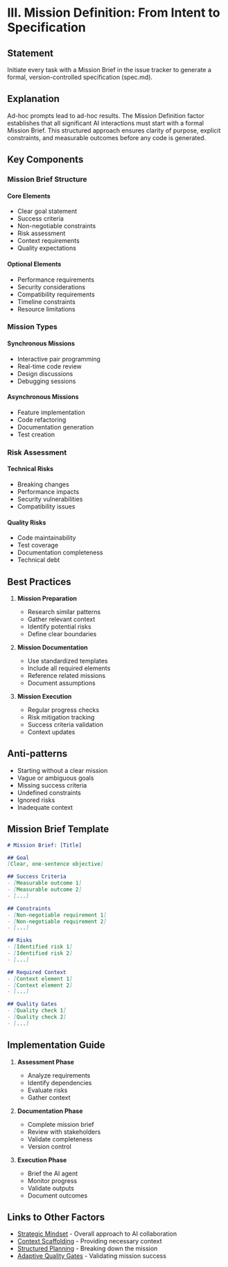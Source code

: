 # III. Mission Definition: From Intent to Specification

## Statement

Initiate every task with a Mission Brief in the issue tracker to generate a formal, version-controlled specification (spec.md).

## Explanation

Ad-hoc prompts lead to ad-hoc results. The Mission Definition factor establishes that all significant AI interactions must start with a formal Mission Brief. This structured approach ensures clarity of purpose, explicit constraints, and measurable outcomes before any code is generated.

## Key Components

### Mission Brief Structure

#### Core Elements
- Clear goal statement
- Success criteria
- Non-negotiable constraints
- Risk assessment
- Context requirements
- Quality expectations

#### Optional Elements
- Performance requirements
- Security considerations
- Compatibility requirements
- Timeline constraints
- Resource limitations

### Mission Types

#### Synchronous Missions
- Interactive pair programming
- Real-time code review
- Design discussions
- Debugging sessions

#### Asynchronous Missions
- Feature implementation
- Code refactoring
- Documentation generation
- Test creation

### Risk Assessment

#### Technical Risks
- Breaking changes
- Performance impacts
- Security vulnerabilities
- Compatibility issues

#### Quality Risks
- Code maintainability
- Test coverage
- Documentation completeness
- Technical debt

## Best Practices

1. **Mission Preparation**
   - Research similar patterns
   - Gather relevant context
   - Identify potential risks
   - Define clear boundaries

2. **Mission Documentation**
   - Use standardized templates
   - Include all required elements
   - Reference related missions
   - Document assumptions

3. **Mission Execution**
   - Regular progress checks
   - Risk mitigation tracking
   - Success criteria validation
   - Context updates

## Anti-patterns

- Starting without a clear mission
- Vague or ambiguous goals
- Missing success criteria
- Undefined constraints
- Ignored risks
- Inadequate context

## Mission Brief Template

```markdown
# Mission Brief: [Title]

## Goal
[Clear, one-sentence objective]

## Success Criteria
- [Measurable outcome 1]
- [Measurable outcome 2]
- [...]

## Constraints
- [Non-negotiable requirement 1]
- [Non-negotiable requirement 2]
- [...]

## Risks
- [Identified risk 1]
- [Identified risk 2]
- [...]

## Required Context
- [Context element 1]
- [Context element 2]
- [...]

## Quality Gates
- [Quality check 1]
- [Quality check 2]
- [...]
```

## Implementation Guide

1. **Assessment Phase**
   - Analyze requirements
   - Identify dependencies
   - Evaluate risks
   - Gather context

2. **Documentation Phase**
   - Complete mission brief
   - Review with stakeholders
   - Validate completeness
   - Version control

3. **Execution Phase**
   - Brief the AI agent
   - Monitor progress
   - Validate outputs
   - Document outcomes

## Links to Other Factors

- [Strategic Mindset](strategic-mindset.md) - Overall approach to AI collaboration
- [Context Scaffolding](context-scaffolding.md) - Providing necessary context
- [Structured Planning](structured-planning.md) - Breaking down the mission
- [Adaptive Quality Gates](adaptive-quality-gates.md) - Validating mission success